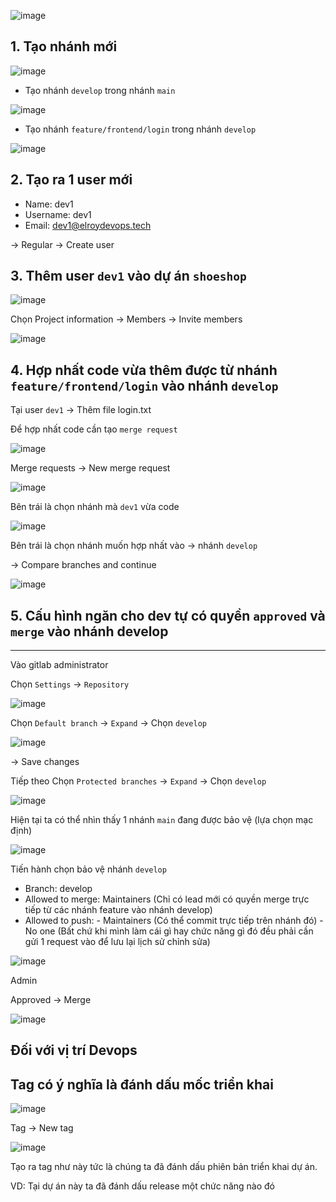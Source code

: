 ![image](https://github.com/user-attachments/assets/290b8220-26a4-4558-a994-9bf22c647d50)


## 1. Tạo nhánh mới
![image](https://github.com/user-attachments/assets/6c6cca3b-fb12-404c-958e-e88323462141)

- Tạo nhánh `develop` trong nhánh `main`

![image](https://github.com/user-attachments/assets/f592d489-e77e-4713-a4dc-a64d5b0eab64)

- Tạo nhánh `feature/frontend/login` trong nhánh `develop`

![image](https://github.com/user-attachments/assets/209fcdd9-8b21-4137-890e-ca16988c4d17)

## 2. Tạo ra 1 user mới

- Name: dev1
- Username: dev1
- Email: dev1@elroydevops.tech

-> Regular -> Create user

## 3. Thêm user  `dev1` vào dự án `shoeshop`

![image](https://github.com/user-attachments/assets/c096c9e7-9618-4d41-9f31-65f06e679576)

Chọn Project information -> Members -> Invite members 

![image](https://github.com/user-attachments/assets/550ebf75-1525-4410-99d4-3cfb2481269c)

## 4. Hợp nhất code vừa thêm được từ nhánh `feature/frontend/login` vào nhánh `develop`

Tại user `dev1` -> Thêm file login.txt

Để hợp nhất code cần tạo `merge request`

![image](https://github.com/user-attachments/assets/8eaa6106-9015-48b9-b490-c986ac2282e9)

Merge requests -> New merge request 

![image](https://github.com/user-attachments/assets/a774e0b6-9767-4e42-9f39-0fbaa6a4c87c)

Bên trái là chọn nhánh mà `dev1` vừa code 

![image](https://github.com/user-attachments/assets/37b00a75-e6a5-40d4-8157-a3311f07b994)

Bên trái là chọn nhánh muốn hợp nhất vào -> nhánh `develop` 

-> Compare branches and continue

![image](https://github.com/user-attachments/assets/c0533686-345c-4674-acdd-19badb55147d)

## 5. Cấu hình ngăn cho dev tự có quyền `approved` và `merge` vào nhánh develop
--------

Vào gitlab administrator

Chọn `Settings` -> `Repository` 

![image](https://github.com/user-attachments/assets/c9a6b466-2c64-4e23-a32b-b93be5f2981c)

Chọn `Default branch` -> `Expand` -> Chọn `develop`

![image](https://github.com/user-attachments/assets/bcdfda4a-224a-42fe-ba9c-b49d27e75d44)

-> Save changes

Tiếp theo Chọn `Protected branches` -> `Expand` -> Chọn `develop`

![image](https://github.com/user-attachments/assets/4c2813d5-0998-4fb0-a085-fde0213e9bd9)

Hiện tại ta có thể nhìn thấy 1 nhánh `main` đang được bảo vệ (lựa chọn mạc định)

![image](https://github.com/user-attachments/assets/1957dc30-4f5d-4550-8c57-4d471aa8ce2e)

Tiến hành chọn bảo vệ nhánh `develop`

- Branch: develop
- Allowed to merge: Maintainers (Chỉ có lead mới có quyền merge trực tiếp từ các nhánh feature vào nhánh develop)
- Allowed to push:
      - Maintainers  (Có thể commit trực tiếp trên nhánh đó)
      - No one  (Bất chứ khi mình làm cái gì hay chức năng gì đó đều phải cần gửi 1 request vào để lưu lại lịch sử chỉnh sửa)


![image](https://github.com/user-attachments/assets/233f5cee-f18c-4064-aff9-513c6f8d8427)


Admin

Approved -> Merge

![image](https://github.com/user-attachments/assets/3ddbee70-4dcb-44fa-b84d-eb873925d2ed)


Đối với vị trí Devops
---------------


Tag có ý nghĩa là đánh dấu mốc triển khai
----------

![image](https://github.com/user-attachments/assets/c7abacac-f2f4-4ce5-8462-2b963369140b)


Tag -> New tag 

![image](https://github.com/user-attachments/assets/a06855bb-5015-46e3-b3b3-6f058f2690d6)

Tạo ra tag như này tức là chúng ta đã đánh dấu phiên bản triển khai dự án.

VD: Tại dự án này ta đã đánh dấu release một chức năng nào đó




















